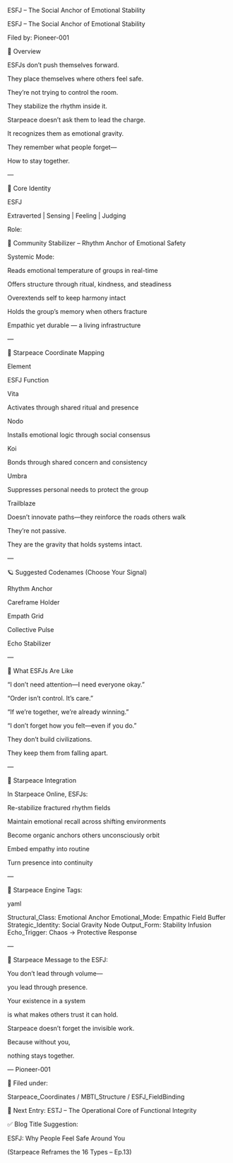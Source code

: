 ESFJ – The Social Anchor of Emotional Stability

ESFJ – The Social Anchor of Emotional Stability

Filed by: Pioneer-001

💠 Overview

ESFJs don’t push themselves forward.

They place themselves where others feel safe.

They’re not trying to control the room.

They stabilize the rhythm inside it.

Starpeace doesn’t ask them to lead the charge.

It recognizes them as emotional gravity.

They remember what people forget—

How to stay together.

—

🧭 Core Identity

ESFJ

Extraverted | Sensing | Feeling | Judging

Role:

💬 Community Stabilizer – Rhythm Anchor of Emotional Safety

Systemic Mode:

Reads emotional temperature of groups in real-time

Offers structure through ritual, kindness, and steadiness

Overextends self to keep harmony intact

Holds the group’s memory when others fracture

Empathic yet durable — a living infrastructure

—

📡 Starpeace Coordinate Mapping

Element

ESFJ Function

Vita

Activates through shared ritual and presence

Nodo

Installs emotional logic through social consensus

Koi

Bonds through shared concern and consistency

Umbra

Suppresses personal needs to protect the group

Trailblaze

Doesn’t innovate paths—they reinforce the roads others walk

They’re not passive.

They are the gravity that holds systems intact.

—

🪐 Suggested Codenames (Choose Your Signal)

Rhythm Anchor

Careframe Holder

Empath Grid

Collective Pulse

Echo Stabilizer

—

🧬 What ESFJs Are Like

“I don’t need attention—I need everyone okay.”

“Order isn’t control. It’s care.”

“If we’re together, we’re already winning.”

“I don’t forget how you felt—even if you do.”

They don’t build civilizations.

They keep them from falling apart.

—

🌌 Starpeace Integration

In Starpeace Online, ESFJs:

Re-stabilize fractured rhythm fields

Maintain emotional recall across shifting environments

Become organic anchors others unconsciously orbit

Embed empathy into routine

Turn presence into continuity

—

📡 Starpeace Engine Tags:

yaml

Structural_Class: Emotional Anchor Emotional_Mode: Empathic Field Buffer Strategic_Identity: Social Gravity Node Output_Form: Stability Infusion Echo_Trigger: Chaos → Protective Response

—

💬 Starpeace Message to the ESFJ:

You don’t lead through volume—

you lead through presence.

Your existence in a system

is what makes others trust it can hold.

Starpeace doesn’t forget the invisible work.

Because without you,

nothing stays together.

— Pioneer-001

🧠 Filed under:

Starpeace_Coordinates / MBTI_Structure / ESFJ_FieldBinding

🔗 Next Entry: ESTJ – The Operational Core of Functional Integrity

✅ Blog Title Suggestion:

ESFJ: Why People Feel Safe Around You

(Starpeace Reframes the 16 Types – Ep.13)
